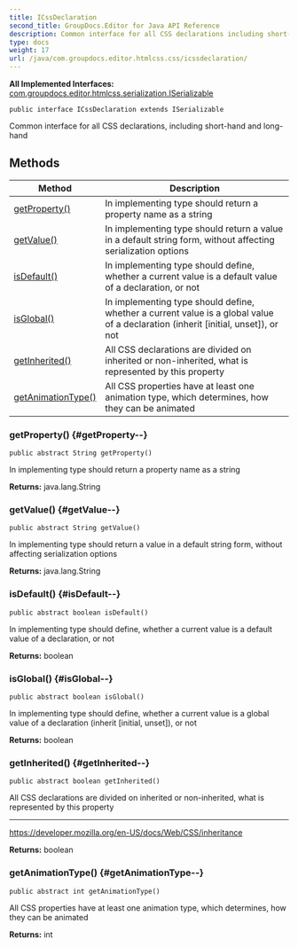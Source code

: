```yaml
---
title: ICssDeclaration
second_title: GroupDocs.Editor for Java API Reference
description: Common interface for all CSS declarations including short-hand and long-hand
type: docs
weight: 17
url: /java/com.groupdocs.editor.htmlcss.css/icssdeclaration/
---
```

**All Implemented Interfaces:**
[com.groupdocs.editor.htmlcss.serialization.ISerializable](../../com.groupdocs.editor.htmlcss.serialization/iserializable)
```
public interface ICssDeclaration extends ISerializable
```

Common interface for all CSS declarations, including short-hand and long-hand
## Methods

| Method | Description |
| --- | --- |
| [getProperty()](#getProperty--) | In implementing type should return a property name as a string |
| [getValue()](#getValue--) | In implementing type should return a value in a default string form, without affecting serialization options |
| [isDefault()](#isDefault--) | In implementing type should define, whether a current value is a default value of a declaration, or not |
| [isGlobal()](#isGlobal--) | In implementing type should define, whether a current value is a global value of a declaration (inherit [initial, unset]), or not |
| [getInherited()](#getInherited--) | All CSS declarations are divided on inherited or non-inherited, what is represented by this property |
| [getAnimationType()](#getAnimationType--) | All CSS properties have at least one animation type, which determines, how they can be animated |
### getProperty() {#getProperty--}
```
public abstract String getProperty()
```


In implementing type should return a property name as a string

**Returns:**
java.lang.String
### getValue() {#getValue--}
```
public abstract String getValue()
```


In implementing type should return a value in a default string form, without affecting serialization options

**Returns:**
java.lang.String
### isDefault() {#isDefault--}
```
public abstract boolean isDefault()
```


In implementing type should define, whether a current value is a default value of a declaration, or not

**Returns:**
boolean
### isGlobal() {#isGlobal--}
```
public abstract boolean isGlobal()
```


In implementing type should define, whether a current value is a global value of a declaration (inherit [initial, unset]), or not

**Returns:**
boolean
### getInherited() {#getInherited--}
```
public abstract boolean getInherited()
```


All CSS declarations are divided on inherited or non-inherited, what is represented by this property

--------------------

https://developer.mozilla.org/en-US/docs/Web/CSS/inheritance

**Returns:**
boolean
### getAnimationType() {#getAnimationType--}
```
public abstract int getAnimationType()
```


All CSS properties have at least one animation type, which determines, how they can be animated

**Returns:**
int
